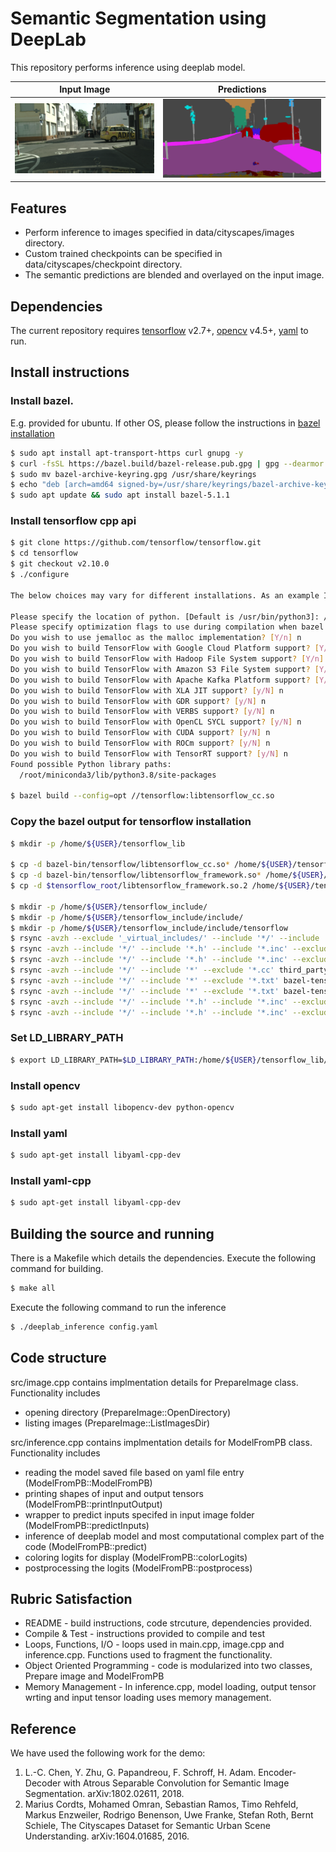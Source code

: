 # Semantic Segmentation using DeepLab

This repository performs inference using deeplab model.

Input Image           |  Predictions
:-------------------------:|:-------------------------:
![Input Image](data/cityscapes/images/0.png)  |  ![Predictions](data/cityscapes/predictions/0.png)

## Features

- Perform inference to images specified in data/cityscapes/images directory.
- Custom trained checkpoints can be specified in data/cityscapes/checkpoint directory.
- The semantic predictions are blended and overlayed on the input image. 


## Dependencies

The current repository requires [tensorflow](https://www.tensorflow.org/) v2.7+, [opencv](https://docs.opencv.org) v4.5+, [yaml](https://github.com/yaml/libyaml) to run.

## Install instructions

### Install bazel. 

E.g. provided for ubuntu. If other OS, please follow the instructions in [bazel installation](https://bazel.build/start)

```bash
$ sudo apt install apt-transport-https curl gnupg -y
$ curl -fsSL https://bazel.build/bazel-release.pub.gpg | gpg --dearmor >bazel-archive-keyring.gpg
$ sudo mv bazel-archive-keyring.gpg /usr/share/keyrings
$ echo "deb [arch=amd64 signed-by=/usr/share/keyrings/bazel-archive-keyring.gpg] https://storage.googleapis.com/bazel-apt stable jdk1.8" | sudo tee /etc/apt/sources.list.d/bazel.list
$ sudo apt update && sudo apt install bazel-5.1.1

```



### Install tensorflow cpp api

```bash
$ git clone https://github.com/tensorflow/tensorflow.git
$ cd tensorflow
$ git checkout v2.10.0
$ ./configure

The below choices may vary for different installations. As an example I have specified my configuration 

Please specify the location of python. [Default is /usr/bin/python3]: /root/miniconda3/bin/python3
Please specify optimization flags to use during compilation when bazel option "--config=opt" is specified [Default is -march=native]:
Do you wish to use jemalloc as the malloc implementation? [Y/n] n
Do you wish to build TensorFlow with Google Cloud Platform support? [Y/n] n
Do you wish to build TensorFlow with Hadoop File System support? [Y/n] n
Do you wish to build TensorFlow with Amazon S3 File System support? [Y/n] n
Do you wish to build TensorFlow with Apache Kafka Platform support? [Y/n] n
Do you wish to build TensorFlow with XLA JIT support? [y/N] n
Do you wish to build TensorFlow with GDR support? [y/N] n
Do you wish to build TensorFlow with VERBS support? [y/N] n
Do you wish to build TensorFlow with OpenCL SYCL support? [y/N] n
Do you wish to build TensorFlow with CUDA support? [y/N] n
Do you wish to build TensorFlow with ROCm support? [y/N] n
Do you wish to build TensorFlow with TensorRT support? [y/N] n
Found possible Python library paths:
  /root/miniconda3/lib/python3.8/site-packages

$ bazel build --config=opt //tensorflow:libtensorflow_cc.so
```

### Copy the bazel output for tensorflow installation
  
```bash
$ mkdir -p /home/${USER}/tensorflow_lib

$ cp -d bazel-bin/tensorflow/libtensorflow_cc.so* /home/${USER}/tensorflow_lib/
$ cp -d bazel-bin/tensorflow/libtensorflow_framework.so* /home/${USER}/tensorflow_lib/
$ cp -d $tensorflow_root/libtensorflow_framework.so.2 /home/${USER}/tensorflow_lib/libtensorflow_framework.so

$ mkdir -p /home/${USER}/tensorflow_include/
$ mkdir -p /home/${USER}/tensorflow_include/include/
$ mkdir -p /home/${USER}/tensorflow_include/include/tensorflow
$ rsync -avzh --exclude '_virtual_includes/' --include '*/' --include '*.h' --include '*.inc' --exclude '*' bazel-bin/ /home/${USER}/tensorflow_include/include/
$ rsync -avzh --include '*/' --include '*.h' --include '*.inc' --exclude '*' tensorflow/cc /home/${USER}/tensorflow_include/include/tensorflow/
$ rsync -avzh --include '*/' --include '*.h' --include '*.inc' --exclude '*' tensorflow/core /home/${USER}/tensorflow_include/include/tensorflow/
$ rsync -avzh --include '*/' --include '*' --exclude '*.cc' third_party/ /home/${USER}/tensorflow_include/include/third_party/
$ rsync -avzh --include '*/' --include '*' --exclude '*.txt' bazel-tensorflow/external/eigen_archive/Eigen/ /home/${USER}/tensorflow_include/include/Eigen/
$ rsync -avzh --include '*/' --include '*' --exclude '*.txt' bazel-tensorflow/external/eigen_archive/unsupported/ /home/${USER}/tensorflow_include/include/unsupported/
$ rsync -avzh --include '*/' --include '*.h' --include '*.inc' --exclude '*' bazel-tensorflow/external/com_google_protobuf/src/google/ /home/${USER}/tensorflow_include/include/google/
$ rsync -avzh --include '*/' --include '*.h' --include '*.inc' --exclude '*' bazel-tensorflow/external/com_google_absl/absl/ /home/${USER}/tensorflow_include/include/absl/

```

### Set LD_LIBRARY_PATH

```bash
$ export LD_LIBRARY_PATH=$LD_LIBRARY_PATH:/home/${USER}/tensorflow_lib/
```


### Install opencv

```bash
$ sudo apt-get install libopencv-dev python-opencv
```

### Install yaml

```bash
$ sudo apt-get install libyaml-cpp-dev
```

### Install yaml-cpp

```bash
$ sudo apt-get install libyaml-cpp-dev
```


## Building the source and running
There is a Makefile which details the dependencies. Execute the following command for building.

```bash
$ make all
```
Execute the following command to run the inference 
```bash
$ ./deeplab_inference config.yaml
```
## Code structure 

src/image.cpp contains implmentation details for PrepareImage class. Functionality includes 
* opening directory (PrepareImage::OpenDirectory)
* listing images (PrepareImage::ListImagesDir)

src/inference.cpp contains implmentation details for ModelFromPB class. Functionality includes 
* reading the model saved file based on yaml file entry (ModelFromPB::ModelFromPB)
* printing shapes of input and output tensors (ModelFromPB::printInputOutput)
* wrapper to predict inputs specifed in input image folder (ModelFromPB::predictInputs)
* inference of deeplab model and most computational complex part of the code (ModelFromPB::predict)
* coloring logits for display (ModelFromPB::colorLogits)
* postprocessing the logits (ModelFromPB::postprocess)

## Rubric Satisfaction 
* README  - build instructions, code strcuture, dependencies provided.
* Compile & Test - instructions provided to compile and test 
* Loops, Functions, I/O - loops used in main.cpp, image.cpp and inference.cpp. Functions used to fragment the functionality.
* Object Oriented Programming - code is modularized into two classes, Prepare image and ModelFromPB
* Memory Management - In inference.cpp, model loading, output tensor wrting and input tensor loading uses memory management. 


## Reference

We have used the following work for the demo:

1. L.-C. Chen, Y. Zhu, G. Papandreou, F. Schroff, H. Adam. Encoder-Decoder with Atrous Separable Convolution for Semantic Image Segmentation. arXiv:1802.02611, 2018.
2. Marius Cordts, Mohamed Omran, Sebastian Ramos, Timo Rehfeld, Markus Enzweiler, Rodrigo Benenson, Uwe Franke, Stefan Roth, Bernt Schiele, The Cityscapes Dataset for Semantic Urban Scene Understanding. arXiv:1604.01685, 2016. 